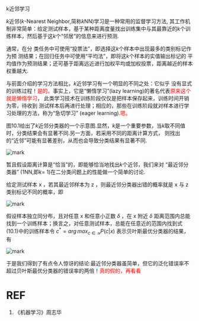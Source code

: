 



k近邻学习


$k$近邻($k$-Nearest Neighbor,简称$k$NN)学习是一种常用的监督学习方法, 其工作机制非常简单：给定测试样本，基于某种距离度量找出训练集中与其最靠近的$k$个训练样本，然后基于这$k$个“邻居”的信息来进行预测.

通常，在分 类任务中可使用“投票法”，即选择这$k$个样本中出现最多的类别标记作为预 测结果；在回归任务中可使用“平均法”，即将这$k$个样本的实值输出标记的 平均值作为预测结果；还可基于距离远近进行加权平均或加权投票，距离越近的样本权重越大.

与前面介绍的学习方法相比，$k$近邻学习有一个明显的不同之处：它似乎 没有显式的训练过程！<span style="color:red;">是的。</span>事实上，它是“懒惰学习”(lazy learning)的著名代表<span style="color:red;">原来这个就是懒惰学习</span>， 此类学习技术在训练阶段仅仅是把样本保存起来，训练时间开销为零，待收到 测试样本后再进行处理；相应的，那些在训练阶段就对样本进行学习处理的方法，称为“急切学习” (eager learning).<span style="color:red;">嗯。</span>

图10.1给出了$k$近邻分类器的一个示意图.显然，$k$是一个重要参数，当$k$取不同值时，分类结果会有显著不同.另一方面，若采用不同的距离计算方式， 则找出的“近邻”可能有显著差别，从而也会导致分类结果有显著不同.

![mark](http://pacdb2bfr.bkt.clouddn.com/blog/image/180629/bCe7ImF5kb.png?imageslim)

暂且假设距离计算是“恰当”的，即能够恰当地找出$k$个近邻，我们来对 “最近邻分类器” (1NN,即$k$= 1)在二分类问题上的性能做一个简单的讨论.


给定测试样本 x ，若其最近邻样本为 z ，则最近邻分类器出错的概率就是 x 与 z 类别标记不同的概率，即

![mark](http://pacdb2bfr.bkt.clouddn.com/blog/image/180629/Bk05aE9IbL.png?imageslim)


假设样本独立同分布，且对任意 x 和任意小正数 $\delta$ ，在 x 附近 $\delta$ 距离范围内总能找到一个训练样本；换言之，对任意测试样本，总能在任意近的范围内找到式(10.1)中的训练样本令 $c^*=arg\,max_{c\in \mathcal{Y}}P(c|x)$ 表示贝叶斯最优分类器的结果，有

![mark](http://pacdb2bfr.bkt.clouddn.com/blog/image/180629/dg7HGB0EK1.png?imageslim)

于是我们得到了有点令人惊讶的结论:最近邻分类器虽简单，但它的泛化错误率不超过贝叶斯最优分类器的错误率的两倍！<span style="color:red;">真的假的，再看看</span>






# REF
1. 《机器学习》周志华

